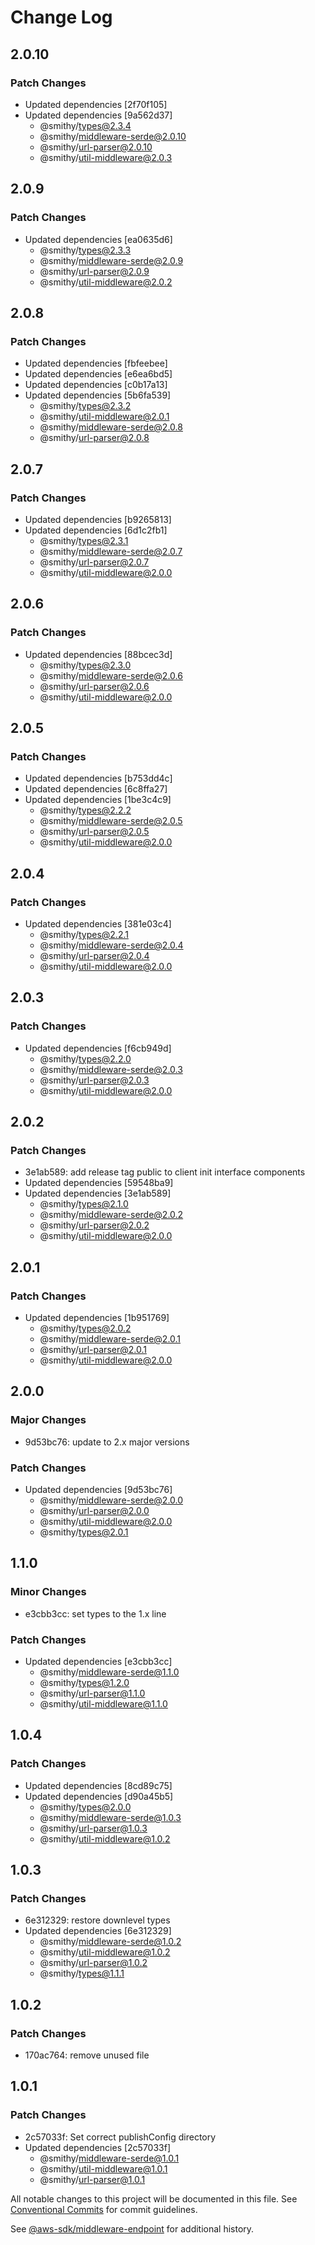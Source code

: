 # Change Log

## 2.0.10

### Patch Changes

- Updated dependencies [2f70f105]
- Updated dependencies [9a562d37]
  - @smithy/types@2.3.4
  - @smithy/middleware-serde@2.0.10
  - @smithy/url-parser@2.0.10
  - @smithy/util-middleware@2.0.3

## 2.0.9

### Patch Changes

- Updated dependencies [ea0635d6]
  - @smithy/types@2.3.3
  - @smithy/middleware-serde@2.0.9
  - @smithy/url-parser@2.0.9
  - @smithy/util-middleware@2.0.2

## 2.0.8

### Patch Changes

- Updated dependencies [fbfeebee]
- Updated dependencies [e6ea6bd5]
- Updated dependencies [c0b17a13]
- Updated dependencies [5b6fa539]
  - @smithy/types@2.3.2
  - @smithy/util-middleware@2.0.1
  - @smithy/middleware-serde@2.0.8
  - @smithy/url-parser@2.0.8

## 2.0.7

### Patch Changes

- Updated dependencies [b9265813]
- Updated dependencies [6d1c2fb1]
  - @smithy/types@2.3.1
  - @smithy/middleware-serde@2.0.7
  - @smithy/url-parser@2.0.7
  - @smithy/util-middleware@2.0.0

## 2.0.6

### Patch Changes

- Updated dependencies [88bcec3d]
  - @smithy/types@2.3.0
  - @smithy/middleware-serde@2.0.6
  - @smithy/url-parser@2.0.6
  - @smithy/util-middleware@2.0.0

## 2.0.5

### Patch Changes

- Updated dependencies [b753dd4c]
- Updated dependencies [6c8ffa27]
- Updated dependencies [1be3c4c9]
  - @smithy/types@2.2.2
  - @smithy/middleware-serde@2.0.5
  - @smithy/url-parser@2.0.5
  - @smithy/util-middleware@2.0.0

## 2.0.4

### Patch Changes

- Updated dependencies [381e03c4]
  - @smithy/types@2.2.1
  - @smithy/middleware-serde@2.0.4
  - @smithy/url-parser@2.0.4
  - @smithy/util-middleware@2.0.0

## 2.0.3

### Patch Changes

- Updated dependencies [f6cb949d]
  - @smithy/types@2.2.0
  - @smithy/middleware-serde@2.0.3
  - @smithy/url-parser@2.0.3
  - @smithy/util-middleware@2.0.0

## 2.0.2

### Patch Changes

- 3e1ab589: add release tag public to client init interface components
- Updated dependencies [59548ba9]
- Updated dependencies [3e1ab589]
  - @smithy/types@2.1.0
  - @smithy/middleware-serde@2.0.2
  - @smithy/url-parser@2.0.2
  - @smithy/util-middleware@2.0.0

## 2.0.1

### Patch Changes

- Updated dependencies [1b951769]
  - @smithy/types@2.0.2
  - @smithy/middleware-serde@2.0.1
  - @smithy/url-parser@2.0.1
  - @smithy/util-middleware@2.0.0

## 2.0.0

### Major Changes

- 9d53bc76: update to 2.x major versions

### Patch Changes

- Updated dependencies [9d53bc76]
  - @smithy/middleware-serde@2.0.0
  - @smithy/url-parser@2.0.0
  - @smithy/util-middleware@2.0.0
  - @smithy/types@2.0.1

## 1.1.0

### Minor Changes

- e3cbb3cc: set types to the 1.x line

### Patch Changes

- Updated dependencies [e3cbb3cc]
  - @smithy/middleware-serde@1.1.0
  - @smithy/types@1.2.0
  - @smithy/url-parser@1.1.0
  - @smithy/util-middleware@1.1.0

## 1.0.4

### Patch Changes

- Updated dependencies [8cd89c75]
- Updated dependencies [d90a45b5]
  - @smithy/types@2.0.0
  - @smithy/middleware-serde@1.0.3
  - @smithy/url-parser@1.0.3
  - @smithy/util-middleware@1.0.2

## 1.0.3

### Patch Changes

- 6e312329: restore downlevel types
- Updated dependencies [6e312329]
  - @smithy/middleware-serde@1.0.2
  - @smithy/util-middleware@1.0.2
  - @smithy/url-parser@1.0.2
  - @smithy/types@1.1.1

## 1.0.2

### Patch Changes

- 170ac764: remove unused file

## 1.0.1

### Patch Changes

- 2c57033f: Set correct publishConfig directory
- Updated dependencies [2c57033f]
  - @smithy/middleware-serde@1.0.1
  - @smithy/util-middleware@1.0.1
  - @smithy/url-parser@1.0.1

All notable changes to this project will be documented in this file.
See [Conventional Commits](https://conventionalcommits.org) for commit guidelines.

See [@aws-sdk/middleware-endpoint](https://github.com/aws/aws-sdk-js-v3/blob/main/packages/middleware-endpoint/CHANGELOG.md) for additional history.
